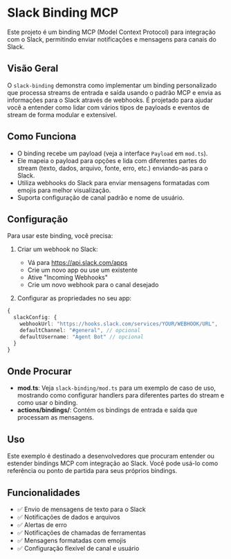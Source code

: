 # Slack Binding MCP

Este projeto é um binding MCP (Model Context Protocol) para integração com o Slack, permitindo enviar notificações e mensagens para canais do Slack.

## Visão Geral

O `slack-binding` demonstra como implementar um binding personalizado que processa streams de entrada e saída usando o padrão MCP e envia as informações para o Slack através de webhooks. É projetado para ajudar você a entender como lidar com vários tipos de payloads e eventos de stream de forma modular e extensível.

## Como Funciona

- O binding recebe um payload (veja a interface `Payload` em `mod.ts`).
- Ele mapeia o payload para opções e lida com diferentes partes do stream (texto, dados, arquivo, fonte, erro, etc.) enviando-as para o Slack.
- Utiliza webhooks do Slack para enviar mensagens formatadas com emojis para melhor visualização.
- Suporta configuração de canal padrão e nome de usuário.

## Configuração

Para usar este binding, você precisa:

1. Criar um webhook no Slack:
   - Vá para https://api.slack.com/apps
   - Crie um novo app ou use um existente
   - Ative "Incoming Webhooks"
   - Crie um novo webhook para o canal desejado

2. Configurar as propriedades no seu app:
```typescript
{
  slackConfig: {
    webhookUrl: "https://hooks.slack.com/services/YOUR/WEBHOOK/URL",
    defaultChannel: "#general", // opcional
    defaultUsername: "Agent Bot" // opcional
  }
}
```

## Onde Procurar

- **mod.ts**: Veja `slack-binding/mod.ts` para um exemplo de caso de uso, mostrando como configurar handlers para diferentes partes do stream e como usar o binding.
- **actions/bindings/**: Contém os bindings de entrada e saída que processam as mensagens.

## Uso

Este exemplo é destinado a desenvolvedores que procuram entender ou estender bindings MCP com integração ao Slack. Você pode usá-lo como referência ou ponto de partida para seus próprios bindings.

## Funcionalidades

- ✅ Envio de mensagens de texto para o Slack
- ✅ Notificações de dados e arquivos
- ✅ Alertas de erro
- ✅ Notificações de chamadas de ferramentas
- ✅ Mensagens formatadas com emojis
- ✅ Configuração flexível de canal e usuário 